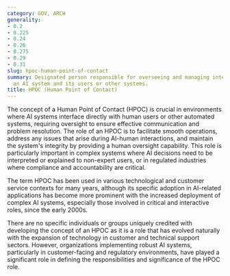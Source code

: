 ```yaml
---
category: GOV, ARCH
generality:
- 0.2
- 0.225
- 0.24
- 0.26
- 0.275
- 0.29
- 0.31
slug: hpoc-human-point-of-contact
summary: Designated person responsible for overseeing and managing interactions between
  an AI system and its users or other systems.
title: HPOC (Human Point of Contact)
---
```


The concept of a Human Point of Contact (HPOC) is crucial in environments where AI systems interface directly with human users or other automated systems, requiring oversight to ensure effective communication and problem resolution. The role of an HPOC is to facilitate smooth operations, address any issues that arise during AI-human interactions, and maintain the system's integrity by providing a human oversight capability. This role is particularly important in complex systems where AI decisions need to be interpreted or explained to non-expert users, or in regulated industries where compliance and accountability are critical.

The term HPOC has been used in various technological and customer service contexts for many years, although its specific adoption in AI-related applications has become more prominent with the increased deployment of complex AI systems, especially those involved in critical and interactive roles, since the early 2000s.

There are no specific individuals or groups uniquely credited with developing the concept of an HPOC as it is a role that has evolved naturally with the expansion of technology in customer and technical support sectors. However, organizations implementing robust AI systems, particularly in customer-facing and regulatory environments, have played a significant role in defining the responsibilities and significance of the HPOC role.